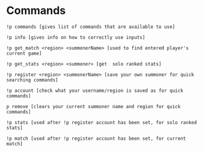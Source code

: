Commands
========

`!p commands [gives list of commands that are available to use]`

`!p info [gives info on how to correctly use inputs]`

`!p get_match <region> <summonerName> [used to find entered player's current game]`

`!p get_stats <region> <summoner> [get  solo ranked stats]` 

`!p register <region> <summonerName> [save your own summoner for quick searching commands]`

`!p account [check what your username/region is saved as for quick commands]`

`p remove [clears your current summoner name and region for quick commands]`

`!p stats [used after !p register account has been set, for solo ranked stats]`

`!p match [used after !p register account has been set, for current match]`

